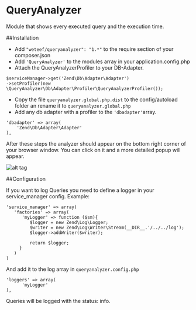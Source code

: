 QueryAnalyzer
=============

Module that shows every executed query and the execution time.

##Installation
- Add ```"weteef/queryanalyzer": "1.*"``` to the require section of your composer.json
- Add ```'QueryAnalyzer'``` to the modules array in your application.config.php
- Attach the QueryAnalyzerProfiler to your DB-Adapter.
```
$serviceManager->get('Zend\Db\Adapter\Adapter')
->setProfiler(new \QueryAnalyzer\Db\Adapter\Profiler\QueryAnalyzerProfiler());
```
- Copy the file ```queryanalyzer.global.php.dist``` to the config/autoload folder an rename it to ```queryanalyzer.global.php```
- Add any db adapter with a profiler to the ```'dbadapter'```array.

```
'dbadapter' => array(
    'Zend\Db\Adapter\Adapter'
),
```
After these steps the analyzer should appear on the bottom right corner of your browser window. You can click on it and a more detailed popup will appear.

![alt tag](http://i.imgur.com/jC0I7vL.jpg)

##Configuration

If you want to log Queries you need to define a logger in your service_manager config. Example:
```
'service_manager' => array(
   'factories' => array(
      'myLogger' => function ($sm){
         $logger = new Zend\Log\Logger;
         $writer = new Zend\Log\Writer\Stream(__DIR__.'/../../log');
         $logger->addWriter($writer);

         return $logger;
     }
   )
)
```

And add it to the log array in ```queryanalyzer.config.php```

```
'loggers' => array(
      'myLogger'   
),
```

Queries will be logged with the status: info.
